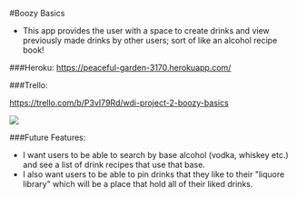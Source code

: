 #Boozy Basics

* This app provides the user with a space to create drinks and view previously made  drinks by other users; sort of like an alcohol recipe book!


###Heroku:
<https://peaceful-garden-3170.herokuapp.com/>

###Trello:

<https://trello.com/b/P3vI79Rd/wdi-project-2-boozy-basics>





![](http://news.upperplayground.com/wp-content/uploads/2010/11/d260299dcd519574.jpg.jpg)

###Future Features:
* I want users to be able to search by base alcohol (vodka, whiskey etc.) and see a list of drink recipes that use that base.
* I also want users to be able to pin drinks that they like to their "liquore library" which will be a place that hold all of their liked drinks.




